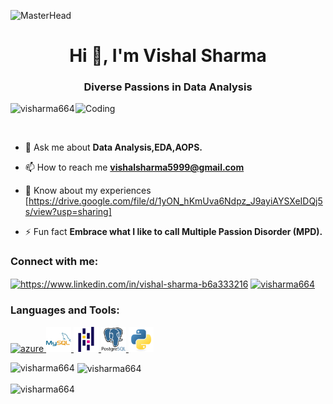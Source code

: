 ![MasterHead](https://wallpapercave.com/wp/wp10207895.jpg)
<h1 align="center">Hi 👋, I'm Vishal Sharma</h1>
<h3 align="center">Diverse Passions in Data Analysis</h3>
<img align="right" alt="Coding" width="400" src="https://erkunal.in/_nuxt/img/about-dev.d3b6fdf.gif">


<p align="left"> <img src="https://komarev.com/ghpvc/?username=visharma664&label=Profile%20views&color=0e75b6&style=flat" alt="visharma664" /> </p>

<p align="left"> <a href="https://twitter.com/" target="blank"><img src="https://img.shields.io/twitter/follow/?logo=twitter&style=for-the-badge" alt="" /></a> </p>

- 💬 Ask me about **Data Analysis,EDA,AOPS.**

- 📫 How to reach me **vishalsharma5999@gmail.com**

- 📄 Know about my experiences [https://drive.google.com/file/d/1yON_hKmUva6Ndpz_J9ayiAYSXeIDQj5s/view?usp=sharing]

- ⚡ Fun fact **Embrace what I like to call Multiple Passion Disorder (MPD).**

<h3 align="left">Connect with me:</h3>
<p align="left">
<a href="https://linkedin.com/in/https://www.linkedin.com/in/vishal-sharma-b6a333216" target="blank"><img align="center" src="https://raw.githubusercontent.com/rahuldkjain/github-profile-readme-generator/master/src/images/icons/Social/linked-in-alt.svg" alt="https://www.linkedin.com/in/vishal-sharma-b6a333216"(https://github.com/user-attachments/assets/7a4a97ea-faef-440d-b2a9-45d623009bac)
" height="30" width="40" /></a>
<a href="https://instagram.com/visharma664" target="blank"><img align="center" src="https://raw.githubusercontent.com/rahuldkjain/github-profile-readme-generator/master/src/images/icons/Social/instagram.svg" alt="visharma664" height="30" width="40" /></a>
</p>

<h3 align="left">Languages and Tools:</h3>
<p align="left"> <a href="https://azure.microsoft.com/en-in/" target="_blank" rel="noreferrer"> <img src="https://www.vectorlogo.zone/logos/microsoft_azure/microsoft_azure-icon.svg" alt="azure" width="40" height="40"/> </a> <a href="https://www.mysql.com/" target="_blank" rel="noreferrer"> <img src="https://raw.githubusercontent.com/devicons/devicon/master/icons/mysql/mysql-original-wordmark.svg" alt="mysql" width="40" height="40"/> </a> <a href="https://pandas.pydata.org/" target="_blank" rel="noreferrer"> <img src="https://raw.githubusercontent.com/devicons/devicon/2ae2a900d2f041da66e950e4d48052658d850630/icons/pandas/pandas-original.svg" alt="pandas" width="40" height="40"/> </a> <a href="https://www.postgresql.org" target="_blank" rel="noreferrer"> <img src="https://raw.githubusercontent.com/devicons/devicon/master/icons/postgresql/postgresql-original-wordmark.svg" alt="postgresql" width="40" height="40"/> </a> <a href="https://www.python.org" target="_blank" rel="noreferrer"> <img src="https://raw.githubusercontent.com/devicons/devicon/master/icons/python/python-original.svg" alt="python" width="40" height="40"/> </a> </p>

<p><img align="left" src="https://github-readme-stats.vercel.app/api/top-langs?username=visharma664&show_icons=true&locale=en&layout=compact" alt="visharma664" /></p>

<p>&nbsp;<img align="center" src="https://github-readme-stats.vercel.app/api?username=visharma664&show_icons=true&locale=en" alt="visharma664" /></p>

<p><img align="center" src="https://github-readme-streak-stats.herokuapp.com/?user=visharma664&" alt="visharma664" /></p>
